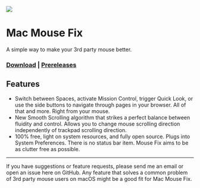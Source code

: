 
<img src="https://imgur.com/a/ZzIH6mo">

# Mac Mouse Fix

A simple way to make your 3rd party mouse better.

### [Download](http://www.mousefix.org) | [Prereleases](https://github.com/noah-nuebling/mac-mouse-fix/releases)

## Features

* Switch between Spaces, activate Mission Control, trigger Quick Look, or use the side buttons to navigate through pages in your browser. All of that and more. Right from your mouse.
* New Smooth Scrolling algorithm that strikes a perfect balance between fluidity and control. Allows you to change mouse scrolling direction independently of trackpad scrolling direction.
* 100% free, light on system resources, and fully open source. Plugs into System Preferences. There is no status bar item. Mouse Fix aims to be as clutter free as possible.

---

If you have suggestions or feature requests, please send me an email or open an issue here on GitHub. Any feature that solves a common problem of 3rd party mouse users on macOS might be a good fit for Mac Mouse Fix.
